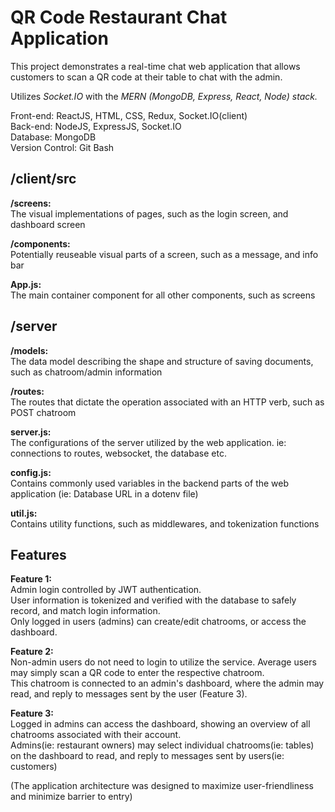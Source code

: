 # QR Code Restaurant Chat Application
This project demonstrates a real-time chat web application that allows customers to scan a QR code at their table to chat with the admin.

Utilizes *Socket.IO* with the *MERN (MongoDB, Express, React, Node) stack.*

Front-end: ReactJS, HTML, CSS, Redux, Socket.IO(client)  
Back-end: NodeJS, ExpressJS, Socket.IO  
Database: MongoDB  
Version Control: Git Bash

## /client/src
**/screens:**  
The visual implementations of pages, such as the login screen, and dashboard screen

**/components:**  
Potentially reuseable visual parts of a screen, such as a message, and info bar

**App.js:**  
The main container component for all other components, such as screens

## /server
**/models:**  
The data model describing the shape and structure of saving documents, such as chatroom/admin information

**/routes:**  
The routes that dictate the operation associated with an HTTP verb, such as POST chatroom

**server.js:**  
The configurations of the server utilized by the web application. ie: connections to routes, websocket, the database etc.

**config.js:**  
Contains commonly used variables in the backend parts of the web application (ie: Database URL in a dotenv file)

**util.js:**  
Contains utility functions, such as middlewares, and tokenization functions

## Features
**Feature 1:**  
Admin login controlled by JWT authentication.  
User information is tokenized and verified with the database to safely record, and match login information.  
Only logged in users (admins) can create/edit chatrooms, or access the dashboard.

**Feature 2:**  
Non-admin users do not need to login to utilize the service. Average users may simply scan a QR code to enter the respective chatroom.  
This chatroom is connected to an admin's dashboard, where the admin may read, and reply to messages sent by the user (Feature 3).

**Feature 3:**  
Logged in admins can access the dashboard, showing an overview of all chatrooms associated with their account.  
Admins(ie: restaurant owners) may select individual chatrooms(ie: tables) on the dashboard to read, and reply to messages sent by users(ie: customers)

(The application architecture was designed to maximize user-friendliness and minimize barrier to entry)
